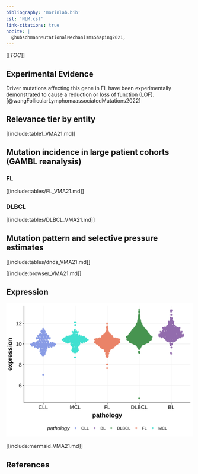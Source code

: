 ```yaml
---
bibliography: 'morinlab.bib'
csl: 'NLM.csl'
link-citations: true
nocite: |
  @hubschmannMutationalMechanismsShaping2021, 
---
```

[[_TOC_]]

## Experimental Evidence

Driver mutations affecting this gene in FL have been experimentally demonstrated to cause a reduction or loss of function (LOF).[@wangFollicularLymphomaassociatedMutations2022]

## Relevance tier by entity

[[include:table1_VMA21.md]]

## Mutation incidence in large patient cohorts (GAMBL reanalysis)

### FL
[[include:tables/FL_VMA21.md]]

### DLBCL
[[include:tables/DLBCL_VMA21.md]]

## Mutation pattern and selective pressure estimates

[[include:tables/dnds_VMA21.md]]

[[include:browser_VMA21.md]]

## Expression
![](images/gene_expression/VMA21_by_pathology.svg)
<!-- ORIGIN: hubschmannMutationalMechanismsShaping2021b -->
<!-- FL: hubschmannMutationalMechanismsShaping2021b -->

[[include:mermaid_VMA21.md]]

## References
